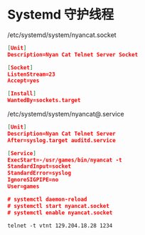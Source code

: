 # Systemd 守护线程

/etc/systemd/system/nyancat.socket

```json
[Unit]
Description=Nyan Cat Telnet Server Socket

[Socket]
ListenStream=23
Accept=yes

[Install]
WantedBy=sockets.target
```

/etc/systemd/system/nyancat@.service

```json
[Unit]
Description=Nyan Cat Telnet Server
After=syslog.target auditd.service

[Service]
ExecStart=-/usr/games/bin/nyancat -t
StandardInput=socket
StandardError=syslog
IgnoreSIGPIPE=no
User=games
```

```json
# systemctl daemon-reload
# systemctl start nyancat.socket
# systemctl enable nyancat.socket
```

`telnet -t vtnt 129.204.18.28 1234`